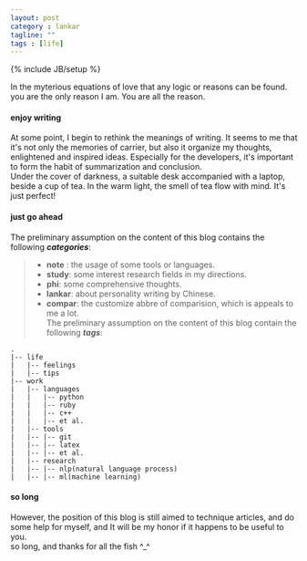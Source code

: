 ```yaml
---
layout: post
category : lankar 
tagline: ""
tags : [life]
---
```

{% include JB/setup %}

In the myterious equations of love that any logic or reasons can be found.  
you are the only reason I am. You are all the reason.
#### enjoy writing ####
At some point, I begin to rethink the meanings of writing. It seems to me that it's not only the memories of carrier, but also it organize my thoughts, enlightened and inspired ideas.  Especially for the developers, it's important to form the habit of summarization and conclusion.  
Under the cover of darkness, a suitable desk accompanied with a laptop, beside a cup of tea. In the warm light, the smell of tea flow with mind. It's just perfect!   

#### just go ahead ####
The preliminary assumption on the content of this blog contains the following ***categories***:  
>- **note** : the usage of some tools or languages.
>- **study**: some interest research fields in my directions.
>- **phi**: some comprehensive thoughts.
>- **lankar**: about personality writing by Chinese.
>- **compar**: the customize abbre of comparision, which is appeals to me a lot.  
The preliminary assumption on the content of this blog contain the following ***tags***:

	.  
	|-- life   
	|   |-- feelings   
	|   |-- tips    
	|-- work   
	|   |-- languages  
	|   |   |-- python  
	|   |   |-- ruby  
	|   |   |-- c++  
	|   |   |-- et al.  
	|   |-- tools  
	|   |-- |-- git  
	|   |-- |-- latex  
	|   |-- |-- et al.  
	|   |-- research  
	|   |-- |-- nlp(natural language process)  
	|   |-- |-- ml(machine learning)  


#### so long ####
However, the position of this blog is still aimed to technique articles, and do some help for myself, and It will be my honor if it happens to be useful to you.  
so long, and thanks for all the fish ^_^ 
